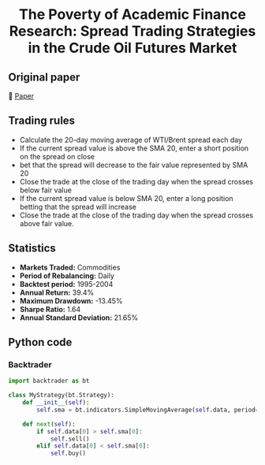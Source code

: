 <div align="center">
  <h1>The Poverty of Academic Finance Research: Spread Trading Strategies in the Crude Oil Futures Market</h1>
</div>

## Original paper

📕 [Paper](https://papers.ssrn.com/sol3/papers.cfm?abstract_id=2617585)

## Trading rules

- Calculate the 20-day moving average of WTI/Brent spread each day
- If the current spread value is above the SMA 20, enter a short position on the spread on close
- bet that the spread will decrease to the fair value represented by SMA 20
- Close the trade at the close of the trading day when the spread crosses below fair value
- If the current spread value is below SMA 20, enter a long position betting that the spread will increase
- Close the trade at the close of the trading day when the spread crosses above fair value.

## Statistics

- **Markets Traded:** Commodities
- **Period of Rebalancing:** Daily
- **Backtest period:** 1995-2004
- **Annual Return:** 39.4%
- **Maximum Drawdown:** -13.45%
- **Sharpe Ratio:** 1.64
- **Annual Standard Deviation:** 21.65%

## Python code

### Backtrader

```python
import backtrader as bt

class MyStrategy(bt.Strategy):
    def __init__(self):
        self.sma = bt.indicators.SimpleMovingAverage(self.data, period=20)

    def next(self):
        if self.data[0] > self.sma[0]:
            self.sell()
        elif self.data[0] < self.sma[0]:
            self.buy()
```